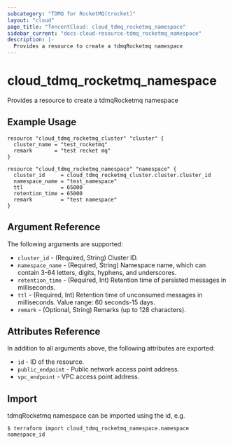 ```yaml
---
subcategory: "TDMQ for RocketMQ(trocket)"
layout: "cloud"
page_title: "TencentCloud: cloud_tdmq_rocketmq_namespace"
sidebar_current: "docs-cloud-resource-tdmq_rocketmq_namespace"
description: |-
  Provides a resource to create a tdmqRocketmq namespace
---
```


# cloud_tdmq_rocketmq_namespace

Provides a resource to create a tdmqRocketmq namespace

## Example Usage

```hcl
resource "cloud_tdmq_rocketmq_cluster" "cluster" {
  cluster_name = "test_rocketmq"
  remark       = "test recket mq"
}

resource "cloud_tdmq_rocketmq_namespace" "namespace" {
  cluster_id     = cloud_tdmq_rocketmq_cluster.cluster.cluster_id
  namespace_name = "test_namespace"
  ttl            = 65000
  retention_time = 65000
  remark         = "test namespace"
}
```

## Argument Reference

The following arguments are supported:

* `cluster_id` - (Required, String) Cluster ID.
* `namespace_name` - (Required, String) Namespace name, which can contain 3-64 letters, digits, hyphens, and underscores.
* `retention_time` - (Required, Int) Retention time of persisted messages in milliseconds.
* `ttl` - (Required, Int) Retention time of unconsumed messages in milliseconds. Value range: 60 seconds-15 days.
* `remark` - (Optional, String) Remarks (up to 128 characters).

## Attributes Reference

In addition to all arguments above, the following attributes are exported:

* `id` - ID of the resource.
* `public_endpoint` - Public network access point address.
* `vpc_endpoint` - VPC access point address.


## Import

tdmqRocketmq namespace can be imported using the id, e.g.
```
$ terraform import cloud_tdmq_rocketmq_namespace.namespace namespace_id
```

